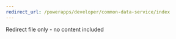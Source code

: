 ```yaml
---
redirect_url: /powerapps/developer/common-data-service/index
---
```

Redirect file only - no content included